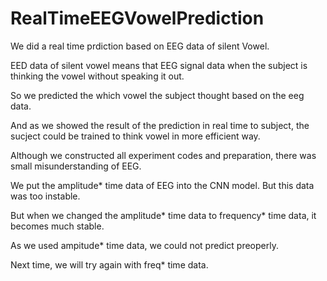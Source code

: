 # RealTimeEEGVowelPrediction

We did a real time prdiction based on EEG data of silent Vowel.

EED data of silent vowel means that EEG signal data when the subject is thinking the vowel without speaking it out.

So we predicted the which vowel the subject thought based on the eeg data.

And as we showed the result of the prediction in real time to subject, the sucject could be trained to think vowel in more efficient way.

Although we constructed all experiment codes and preparation, there was small misunderstanding of EEG.

We put the amplitude* time data of EEG into the CNN model. But this data was too instable.

But when we changed the amplitude* time data to frequency* time data, it becomes much stable.

As we used ampitude* time data, we could not predict preoperly. 

Next time, we will try again with freq* time data.
